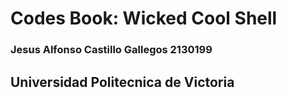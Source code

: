 # Codes Book: Wicked Cool Shell
### Jesus Alfonso Castillo Gallegos 2130199
## Universidad Politecnica de Victoria
